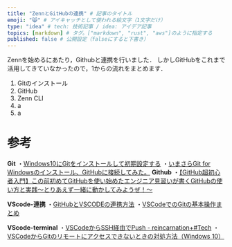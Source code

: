 ```yaml
---
title: "ZennとGitHubの連携" # 記事のタイトル
emoji: "😸" # アイキャッチとして使われる絵文字（1文字だけ）
type: "idea" # tech: 技術記事 / idea: アイデア記事
topics: [markdown] # タグ。["markdown", "rust", "aws"]のように指定する
published: false # 公開設定（falseにすると下書き）
---
```


Zennを始めるにあたり，Githubと連携を行いました．
しかしGitHubをこれまで活用してきていなかったので，1からの流れをまとめます．

1. Gitのインストール
2. GitHub
3. Zenn CLI
4. a
5. a

# 参考
**Git**
・[Windows10にGitをインストールして初期設定する](https://qiita.com/taketakekaho/items/75161e1273dca98cb4e1)
・[いまさらGit for Windowsのインストール、GitHubに接続してみた。](https://qiita.com/manabu-watanabe/items/ecf1b434baf305adaa00)
**Github**
・[【GitHub超初心者入門】この前初めてGitHubを使い始めたエンジニア見習いが書くGitHubの使い方と実践～とりあえず一緒に動かしてみようぜ！～](https://qiita.com/nnahito/items/565f8755e70c51532459)

**VScode-連携**
・[GitHubとVSCODEの連携方法](https://qiita.com/yu0313/items/4f95fc0b7e544c42e107)
・[VSCodeでのGitの基本操作まとめ](https://qiita.com/y-tsutsu/items/2ba96b16b220fb5913be)

**VScode-terminal**
・[VSCodeからSSH経由でPush - reincarnation+#Tech](https://reincarnation-plus.gitbook.io/project/other/push_github_ssh)
・[VSCodeからGitのリモートにアクセスできないときの対処方法（Windows 10）](https://qiita.com/y-tsutsu/items/ec984831e6c8262d3ff7)
